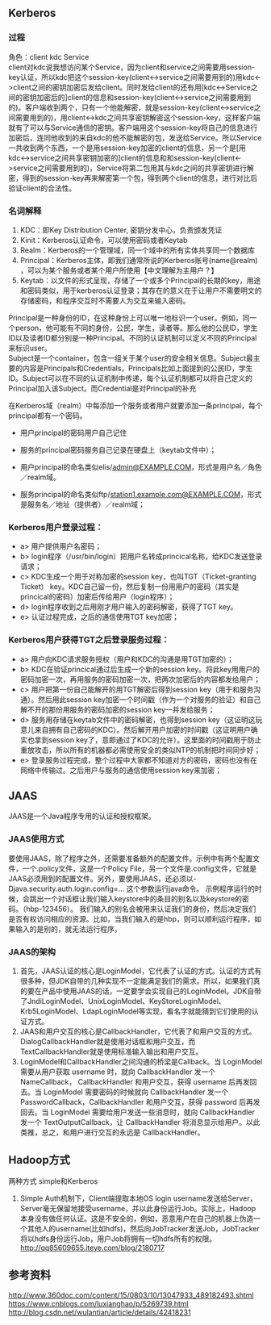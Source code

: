 
## Kerberos

### 过程
角色：client kdc Service  
client对kdc说我想访问某个Service，因为client和service之间需要用session-key认证，所以kdc把这个session-key(client<->service之间需要用到的)用kdc<->client之间的密钥加密后发给client。同时发给client的还有用[kdc<->Service之间的密钥加密后的]client的信息和session-key(client<->service之间需要用到的)。客户端收到两个，只有一个他能解密，就是session-key(client<->service之间需要用到的)，用client<->kdc之间共享密钥解密这个session-key，这样客户端就有了可以与Service通信的密钥。客户端用这个session-key将自己的信息进行加密后，连同他收到的来自kdc的他不能解密的包，发送给Service。所以Service一共收到两个东西，一个是用session-key加密的client的信息，另一个是[用kdc<->service之间共享密钥加密的]client的信息和和session-key(client<->service之间需要用到的)，Service将第二包用其与kdc之间的共享密钥进行解密，得到的session-key再来解密第一个包，得到两个client的信息，进行对比后验证client的合法性。

### 名词解释
1. KDC：即Key Distribution Center, 密钥分发中心，负责颁发凭证
2. Kinit：Kerberos认证命令，可以使用密码或者Keytab
3. Realm：Kerberos的一个管理域，同一个域中的所有实体共享同一个数据库
4. Principal：Kerberos主体，即我们通常所说的Kerberos账号(name@realm) ，可以为某个服务或者某个用户所使用【中文理解为主用户？】
5. Keytab：以文件的形式呈现，存储了一个或多个Principal的长期的key，用途和密码类似，用于kerberos认证登录；其存在的意义在于让用户不需要明文的存储密码，和程序交互时不需要人为交互来输入密码。

Principal是一种身份的ID，在这种身份上可以唯一地标识一个user。例如，同一个person，他可能有不同的身份，公民，学生，读者等。那么他的公民ID，学生ID以及读者ID都分别是一种Principal。不同的认证机制可以定义不同的Principal来标识user。  
Subject是一个container，包含一组关于某个user的安全相关信息。Subject最主要的内容是Principals和Credentials，Principals比如上面提到的公民ID，学生ID。Subject可以在不同的认证机制中传递，每个认证机制都可以将自己定义的Principal加入该Subject。而Credential是对Principal的补充

在Kerberos域（realm）中每添加一个服务或者用户就要添加一条principal，每个principal都有一个密码。
- 用户principal的密码用户自己记住
- 服务的principal密码服务自己记录在硬盘上（keytab文件中）；

- 用户principal的命名类似elis/admin@EXAMPLE.COM，形式是用户名／角色／realm域。
- 服务principal的命名类似ftp/station1.example.com@EXAMPLE.COM，形式是服务名／地址（提供者）／realm域；

### Kerberos用户登录过程：
- a> 用户提供用户名密码；
- b> login程序（/usr/bin/login）把用户名转成princical名称，给KDC发送登录请求；
- c> KDC生成一个用于对称加密的session key，也叫TGT（Ticket-granting Ticket） key。KDC自己留一份，然后复制一份用用户的密码（其实是princical的密码）加密后传给用户（login程序）；
- d> login程序收到之后用刚才用户输入的密码解密，获得了TGT key。
- e> 认证过程完成，之后的通信使用TGT key加密；

### Kerberos用户获得TGT之后登录服务过程：
- a> 用户向KDC请求服务授权（用户和KDC的沟通是用TGT加密的）；
- b> KDC在验证princical通过后生成一个新的session key。将此key用用户的密码加密一次，再用服务的密码加密一次，把两次加密后的内容都发给用户；
- c> 用户把第一份自己能解开的用TGT解密后得到session key（用于和服务沟通）。然后用此session key加密一个时间戳（作为一个对服务的验证）和自己解不开的那份用服务的密码加密的session key一并发给服务；
- d> 服务用存储在keytab文件中的密码解密，也得到session key（这证明这玩意儿来自拥有自己密码的KDC）。然后解开用户加密的时间戳（这证明用户确实也拿到session key了，意即通过了KDC的允许）。这里面的时间戳用于防止重放攻击，所以所有的机器都必需使用安全的类似NTP的机制把时间同步好；
- e> 登录服务过程完成，整个过程中大家都不知道对方的密码，密码也没有在网络中传输过。之后用户与服务的通信使用session key来加密；

## JAAS
JAAS是一个Java程序专用的认证和授权框架。

### JAAS使用方式
要使用JAAS，除了程序之外，还需要准备额外的配置文件。示例中有两个配置文件，一个.policy文件，这是一个Policy File，另一个文件是.config文件，它就是 JAAS必须用到的配置文件。另外，要使用JAAS，还必须以-Djava.security.auth.login.config=... 这个参数运行java命令。
示例程序运行的时候，会跳出一个对话框让我们输入keystore中的条目的别名以及keystore的密码。（hbp-123456）。
我们输入的别名会被用来认证我们的身份，然后决定我们是否有权访问相应的资源。比如，当我们输入的是hbp，则可以顺利运行程序，如果输入的是别的，就无法运行程序。

### JAAS的架构
1. 首先，JAAS认证的核心是LoginModel，它代表了认证的方式。认证的方式有很多种，但JDK自带的几种实现不一定能满足我们的需求。所以，如果我们真的要在产品中使用JAAS的话，一定要学会实现自己的LoginModel。JDK自带了JndiLoginModel、UnixLoginModel、KeyStoreLoginModel、Krb5LoginModel、LdapLoginModel等实现，看名字就能猜到它们使用的认证方式。
2. JAAS和用户交互的核心是CallbackHandler，它代表了和用户交互的方式。DialogCallbackHandler就是使用对话框和用户交互，而TextCallbackHandler就是使用标准输入输出和用户交互。
3. LoginModel和CallbackHandler之间沟通的桥梁是Callback。当 LoginModel 需要从用户获取 username 时，就向 CallbackHandler 发一个 NameCallback， CallbackHandler 和用户交互，获得 username 后再发回去。当 LoginModel 需要密码的时候就向 CallbackHandler 发一个 PasswordCallback，CallbackHandler 和用户交互，获得 password 后再发回去。当 LoginModel 需要给用户发送一些消息时，就向 CallbackHandler 发一个 TextOutputCallback，让 CallbackHandler 将消息显示给用户。以此类推，总之，和用户进行交互的永远是 CallbackHandler。

## Hadoop方式
两种方式 simple和Kerberos
1. Simple Auth机制下，Client端提取本地OS login username发送给Server，Server毫无保留地接受username，并以此身份运行Job。实际上，Hadoop本身没有做任何认证。这是不安全的，例如，恶意用户在自己的机器上伪造一个其他人的username(比如hdfs)，然后向JobTracker发送Job，JobTracker将以hdfs身份运行Job，用户Job将拥有一切hdfs所有的权限。
http://qq85609655.iteye.com/blog/2180717




## 参考资料
http://www.360doc.com/content/15/0803/10/13047933_489182493.shtml
https://www.cnblogs.com/luxianghao/p/5269739.html
http://blog.csdn.net/wulantian/article/details/42418231
